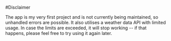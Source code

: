 #Disclaimer

The app is my very first project and is not currently being maintained, so unhandled errors are possible. It also utilises a weather data API with limited usage. In case the limits are exceeded, it will stop working -- if that happens, please feel free to try using it again later.
